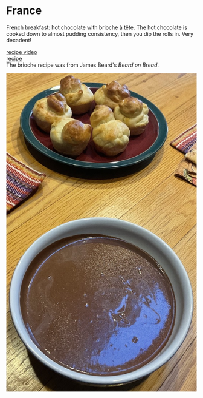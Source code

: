 # France

French breakfast: hot chocolate with brioche a&#768; te&#770;te. The hot chocolate is cooked down to almost pudding consistency, then you dip the rolls in. Very decadent!

[recipe video](https://youtu.be/HTfokMC4Ho4)<br>
[recipe](https://www.thefrenchcookingacademy.com/recipes/french-hot-chocolate)<br>
The brioche recipe was from James Beard's _Beard on Bread_.

![breakfast](images/france.jpeg)
